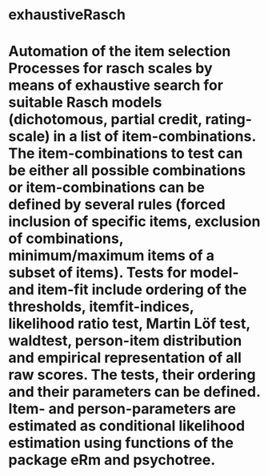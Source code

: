 # exhaustiveRasch
# Automation of the item selection Processes for rasch scales by means of exhaustive search for suitable Rasch models (dichotomous, partial credit, rating-scale) in a list of item-combinations. The item-combinations to test can be either all possible combinations or item-combinations can be defined by several rules (forced inclusion of specific items, exclusion of combinations, minimum/maximum items of a subset of items). Tests for model-and item-fit include ordering of the thresholds, itemfit-indices, likelihood ratio test, Martin Löf test, waldtest, person-item distribution and empirical representation of all raw scores. The tests, their ordering and their parameters can be defined. Item- and person-parameters are estimated as conditional likelihood estimation using functions of the package eRm and psychotree.
